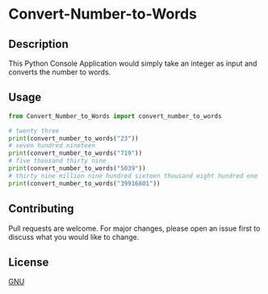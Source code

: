# Convert-Number-to-Words

## Description
This Python Console Application would simply take an integer as input and converts the number to words.

## Usage
```python
from Convert_Number_to_Words import convert_number_to_words

# twenty three
print(convert_number_to_words("23"))
# seven hundred nineteen
print(convert_number_to_words("719"))
# five thousand thirty nine
print(convert_number_to_words("5039"))
# thirty nine million nine hundred sixteen thousand eight hundred one
print(convert_number_to_words("39916801"))
```

## Contributing
Pull requests are welcome. For major changes, please open an issue first to discuss what you would like to change.

## License
[GNU](https://choosealicense.com/licenses/gpl-3.0/)
